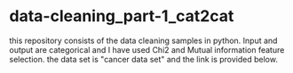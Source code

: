 # data-cleaning_part-1_cat2cat
this repository consists of the data cleaning samples in python. Input and output are categorical and I have used Chi2 and Mutual information feature selection. the data set is "cancer data set" and the link is provided below. 
